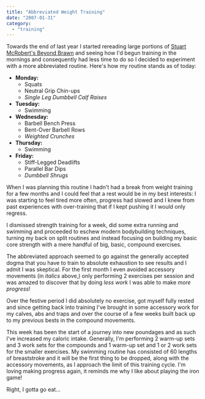 ```yaml
---
title: "Abbreviated Weight Training"
date: "2007-01-31"
category:
  - "training"
---
```


Towards the end of last year I started rereading large portions of [Stuart McRobert's Beyond Brawn](http://www.amazon.co.uk/dp/9963916368?tag=sickbiscuitco-21) and seeing how I'd begun training in the mornings and consequently had less time to do so I decided to experiment with a more abbreviated routine. Here's how my routine stands as of today:

- **Monday:**
    - Squats
    - Neutral Grip Chin-ups
    - _Single Leg Dumbbell Calf Raises_
- **Tuesday:**
    - Swimming
- **Wednesday:**
    - Barbell Bench Press
    - Bent-Over Barbell Rows
    - _Weighted Crunches_
- **Thursday:**
    - Swimming
- **Friday:**
    - Stiff-Legged Deadlifts
    - Parallel Bar Dips
    - _Dumbbell Shrugs_

When I was planning this routine I hadn't had a break from weight training for a few months and I could feel that a rest would be in my best interests: I was starting to feel tired more often, progress had slowed and I knew from past experiences with over-training that if I kept pushing it I would only regress.

I dismissed strength training for a week, did some extra running and swimming and proceeded to eschew modern bodybuilding techniques, turning my back on split routines and instead focusing on building my basic core strength with a mere handful of big, basic, compound exercises.

The abbreviated approach seemed to go against the generally accepted dogma that you have to train to absolute exhaustion to see results and I admit I was skeptical. For the first month I even avoided accessory movements (in _italics_ above,) only performing 2 exercises per session and was amazed to discover that by doing _less work_ I was able to make _more progress_!

Over the festive period I did absolutely no exercise, got myself fully rested and since getting back into training I've brought in some accessory work for my calves, abs and traps and over the course of a few weeks built back up to my previous bests in the compound movements.

This week has been the start of a journey into new poundages and as such I've increased my caloric intake. Generally, I'm performing 2 warm-up sets and 3 work sets for the compounds and 1 warm-up set and 1 or 2 work sets for the smaller exercises. My swimming routine has consisted of 60 lengths of breaststroke and it will be the first thing to be dropped, along with the accessory movements, as I approach the limit of this training cycle. I'm loving making progress again, it reminds me why I like about playing the iron game!

Right, I gotta go eat...
